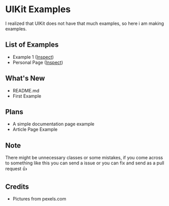 # UIKit Examples
I realized that UIKit does not have that much examples, so here i am making examples.

## List of Examples
* Example 1 ([Inspect](https://codepen.io/yussufjpg/pen/vYNoaKo))
* Personal Page ([Inspect](https://codepen.io/yussufjpg/pen/dyGoyoZ))

## What's New
* README.md
* First Example

## Plans
* A simple documentation page example
* Article Page Example

## Note
There might be unnecessary classes or some mistakes, if you come across to something like this you can send a issue or you can fix and send as a pull request 👍

## Credits
* Pictures from pexels.com